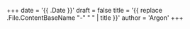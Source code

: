 +++
date = '{{ .Date }}'
draft = false
title = '{{ replace .File.ContentBaseName "-" " " | title }}'
author = 'Argon'
+++
